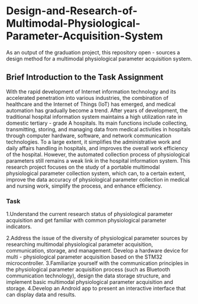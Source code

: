 # Design-and-Research-of-Multimodal-Physiological-Parameter-Acquisition-System
As an output of the graduation project, this repository open - sources a design method for a multimodal physiological parameter acquisition system.

## Brief Introduction to the Task Assignment
With the rapid development of Internet information technology and its accelerated penetration into various industries, the combination of healthcare and the Internet of Things (IoT) has emerged, and medical automation has gradually become a trend. After years of development, the traditional hospital information system maintains a high utilization rate in domestic tertiary - grade A hospitals. Its main functions include collecting, transmitting, storing, and managing data from medical activities in hospitals through computer hardware, software, and network communication technologies. To a large extent, it simplifies the administrative work and daily affairs handling in hospitals, and improves the overall work efficiency of the hospital. However, the automated collection process of physiological parameters still remains a weak link in the hospital information system. This research project focuses on the study of a portable multimodal physiological parameter collection system, which can, to a certain extent, improve the data accuracy of physiological parameter collection in medical and nursing work, simplify the process, and enhance efficiency. 
### Task
1.Understand the current research status of physiological parameter acquisition and get familiar with common physiological parameter indicators.

2.Address the issue of the diversity of physiological parameter sources by researching multimodal physiological parameter acquisition, communication, storage, and management. Develop a hardware device for multi - physiological parameter acquisition based on the STM32 microcontroller. 
3.Familiarize yourself with the communication principles in the physiological parameter acquisition process (such as Bluetooth communication technology), design the data storage structure, and implement basic multimodal physiological parameter acquisition and storage.
4.Develop an Android app to present an interactive interface that can display data and results.
